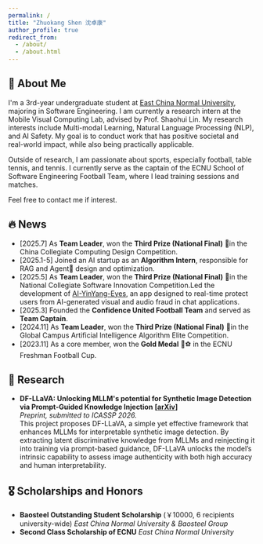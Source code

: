 ```yaml
---
permalink: /
title: "Zhuokang Shen 沈卓康"
author_profile: true
redirect_from: 
  - /about/
  - /about.html
---
```


## 🔎  About Me
I'm a 3rd-year undergraduate student at [East China Normal University](https://en.sjtu.edu.cn/), majoring in Software Engineering.
I am currently a research intern at the Mobile Visual Computing Lab, advised by Prof. Shaohui Lin. 
My research interests include Multi-modal Learning, Natural Language Processing (NLP), and AI Safety.
My goal is to conduct work that has positive societal and real-world impact, while also being practically applicable.

Outside of research, I am passionate about sports, especially football, table tennis, and tennis. 
I currently serve as the captain of the ECNU School of Software Engineering Football Team, where I lead training sessions and matches.

Feel free to contact me if interest.

## 🔥 News
- [2025.7] As **Team Leader**, won the **Third Prize (National Final)** 🥉in the China Collegiate Computing Design Competition.
- [2025.1-5] Joined an AI startup as an **Algorithm Intern**, responsible for RAG and Agent🤖 design and optimization.
- [2025.5] As **Team Leader**, won the **Third Prize (National Final)** 🥉in the National Collegiate Software Innovation Competition.Led the development of [AI-YinYang-Eyes](https://github.com/Eliot-Shen/AI-YinYang-Eyes), an app designed to real-time protect users from AI-generated visual and audio fraud in chat applications.
- [2025.3] Founded the **Confidence United Football Team** and served as **Team Captain**.
- [2024.11] As **Team Leader**, won the **Third Prize (National Final)** 🥉in the Global Campus Artificial Intelligence Algorithm Elite Competition.
- [2023.11] As a core member, won the **Gold Medal** 🥇⚽️ in the ECNU Freshman Football Cup.


## 📝 Research
- **DF-LLaVA: Unlocking MLLM's potential for Synthetic Image Detection via Prompt-Guided Knowledge Injection** **[<a href="https://arxiv.org/abs/2509.14957">arXiv</a>]**  <br>
  *Preprint, submitted to ICASSP 2026.* <br>
  This project proposes DF-LLaVA, a simple yet effective framework that enhances MLLMs for interpretable synthetic image detection. By extracting latent discriminative knowledge from MLLMs and reinjecting it into training via prompt-based guidance, DF-LLaVA unlocks the model’s intrinsic capability to assess image authenticity with both high accuracy and human interpretability.


## 🎖 Scholarships and Honors
- **Baosteel Outstanding Student Scholarship** (￥10000, 6 recipients university-wide) *East China Normal University & Baosteel Group*
- **Second Class Scholarship of ECNU** *East China Normal University*




